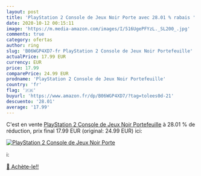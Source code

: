 ```yaml
---
layout: post
title: 'PlayStation 2 Console de Jeux Noir Porte avec 28.01 % rabais '
date: 2020-10-12 00:15:11
image: 'https://m.media-amazon.com/images/I/516UgePFYzL._SL200_.jpg'
comments: true
category: ofertas
author: ring
slug: 'B06WGP4XD7-fr PlayStation 2 Console de Jeux Noir Portefeuille'
actualPrice: 17.99 EUR
currency: EUR
price: 17.99
comparePrice: 24.99 EUR
prodname: 'PlayStation 2 Console de Jeux Noir Portefeuille'
country: 'fr'
flag: '🇫🇷'
buyurl: 'https://www.amazon.fr/dp/B06WGP4XD7/?tag=tolees0d-21'
descuento: '28.01'
average: '17.99'
---
```


C'est en vente [PlayStation 2 Console de Jeux Noir Portefeuille](https://www.amazon.fr/dp/B06WGP4XD7/?tag=tolees0d-21)  à  28.01 % de réduction, prix final  17.99 EUR (original: 24.99 EUR) ici:

[![PlayStation 2 Console de Jeux Noir Porte](https://m.media-amazon.com/images/I/516UgePFYzL._SL200_.jpg)](https://www.amazon.fr/dp/B06WGP4XD7/?tag=tolees0d-21)

ℹ️:


[🛒 Achète-le!!](https://www.amazon.fr/dp/B06WGP4XD7/?tag=tolees0d-21)
